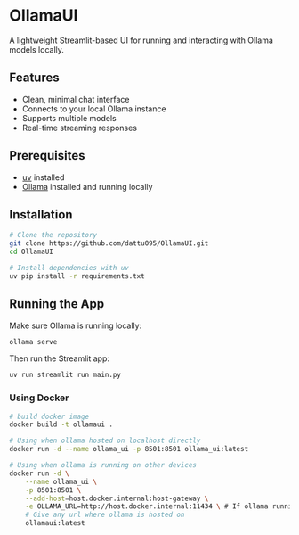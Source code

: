 # OllamaUI
A lightweight Streamlit-based UI for running and interacting with Ollama models locally.

## Features
- Clean, minimal chat interface
- Connects to your local Ollama instance
- Supports multiple models
- Real-time streaming responses

## Prerequisites
- [uv](https://docs.astral.sh/uv/getting-started/installation/) installed
- [Ollama](https://ollama.com/) installed and running locally

## Installation
```bash
# Clone the repository
git clone https://github.com/dattu095/OllamaUI.git
cd OllamaUI

# Install dependencies with uv
uv pip install -r requirements.txt
```

## Running the App
Make sure Ollama is running locally:
```bash
ollama serve
```

Then run the Streamlit app:
```bash
uv run streamlit run main.py
```

### Using Docker
```bash
# build docker image
docker build -t ollamaui .

# Using when ollama hosted on localhost directly
docker run -d --name ollama_ui -p 8501:8501 ollama_ui:latest

# Using when ollama is running on other devices
docker run -d \
    --name ollama_ui \
    -p 8501:8501 \
    --add-host=host.docker.internal:host-gateway \
    -e OLLAMA_URL=http://host.docker.internal:11434 \ # If ollama running on docker
    # Give any url where ollama is hosted on
    ollamaui:latest
```
